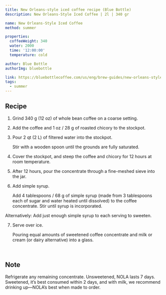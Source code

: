 ```yaml
---
title: New Orleans-style iced coffee recipe (Blue Bottle)
description: New Orleans-Style Iced Coffee | 2l | 340 gr

name: New Orleans-Style Iced Coffee
method: summer

properties:
  coffeeWeight: 340
  water: 2000
  time: '12:00:00'
  temperature: cold

author: Blue Bottle
authorImg: bluebottle

link: https://bluebottlecoffee.com/us/eng/brew-guides/new-orleans-style-iced-coffee
tags:
  - summer
---
```


## Recipe

1. Grind 340 g (12 oz) of whole bean coffee on a coarse setting.

2. Add the coffee and 1 oz / 28 g of roasted chicory to the stockpot.

3. Pour 2 qt (2 L) of filtered water into the stockpot. <p class="time-note">Stir with a wooden spoon until the grounds are fully saturated.</p>

4. Cover the stockpot, and steep the coffee and chicory for 12 hours at room temperature.

5. After 12 hours, pour the concentrate through a fine-meshed sieve into the jar.

6. Add simple syrup. <p class="time-note">Add 4 tablespoons / 68 g of simple syrup (made from 3 tablespoons each of sugar and water heated until dissolved) to the coffee concentrate. Stir until syrup is incorporated.

Alternatively: Add just enough simple syrup to each serving to sweeten.</p>

7. Serve over ice. <p class="time-note">Pouring equal amounts of sweetened coffee concentrate and milk or cream (or dairy alternative) into a glass.</p>

<br>
<div class="info-note">

## Note

Refrigerate any remaining concentrate. Unsweetened, NOLA lasts 7 days. Sweetened, it’s best consumed within 2 days, and with milk, we recommend drinking up—NOLA’s best when made to order.

</div>


